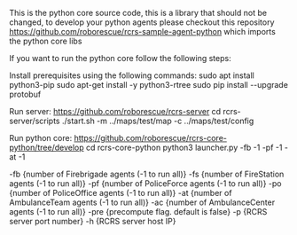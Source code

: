 This is the python core source code, this is a library that should not be changed, to develop your python agents please checkout this repository https://github.com/roborescue/rcrs-sample-agent-python which imports the python core libs

If you want to run the python core follow the following steps:

Install prerequisites using the following commands:
sudo apt install python3-pip
sudo apt-get install -y python3-rtree
sudo pip install --upgrade protobuf

Run server:
https://github.com/roborescue/rcrs-server
cd rcrs-server/scripts
./start.sh -m ../maps/test/map -c ../maps/test/config

Run python core:
https://github.com/roborescue/rcrs-core-python/tree/develop
cd rcrs-core-python
python3 launcher.py -fb -1 -pf -1 -at -1

-fb  {number of Firebrigade agents (-1 to run all)}
-fs  {number of FireStation agents (-1 to run all)}
-pf  {number of PoliceForce agents (-1 to run all)}
-po  {number of PoliceOffice agents (-1 to run all)}
-at  {number of AmbulanceTeam agents (-1 to run all)}
-ac  {number of AmbulanceCenter agents (-1 to run all)}
-pre {precompute flag. default is false}
-p   {RCRS server port number}
-h   {RCRS server host IP}
